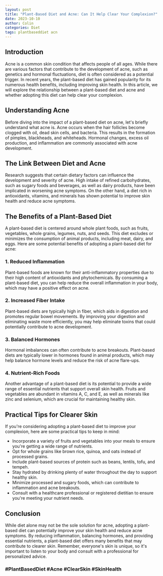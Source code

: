 ```yaml
---
layout: post
title: "Plant-Based Diet and Acne: Can It Help Clear Your Complexion?"
date: 2023-10-10
author: Colin
categories: Diet
tags: plantbaseddiet acn
---
```


## Introduction

Acne is a common skin condition that affects people of all ages. While there are various factors that contribute to the development of acne, such as genetics and hormonal fluctuations, diet is often considered as a potential trigger. In recent years, the plant-based diet has gained popularity for its numerous health benefits, including improving skin health. In this article, we will explore the relationship between a plant-based diet and acne and whether adopting this diet can help clear your complexion.

## Understanding Acne

Before diving into the impact of a plant-based diet on acne, let's briefly understand what acne is. Acne occurs when the hair follicles become clogged with oil, dead skin cells, and bacteria. This results in the formation of pimples, blackheads, and whiteheads. Hormonal changes, excess oil production, and inflammation are commonly associated with acne development.

## The Link Between Diet and Acne

Research suggests that certain dietary factors can influence the development and severity of acne. High intake of refined carbohydrates, such as sugary foods and beverages, as well as dairy products, have been implicated in worsening acne symptoms. On the other hand, a diet rich in antioxidants, vitamins, and minerals has shown potential to improve skin health and reduce acne symptoms.

## The Benefits of a Plant-Based Diet

A plant-based diet is centered around whole plant foods, such as fruits, vegetables, whole grains, legumes, nuts, and seeds. This diet excludes or minimizes the consumption of animal products, including meat, dairy, and eggs. Here are some potential benefits of adopting a plant-based diet for acne:

### 1. Reduced Inflammation

Plant-based foods are known for their anti-inflammatory properties due to their high content of antioxidants and phytochemicals. By consuming a plant-based diet, you can help reduce the overall inflammation in your body, which may have a positive effect on acne.

### 2. Increased Fiber Intake

Plant-based diets are typically high in fiber, which aids in digestion and promotes regular bowel movements. By improving your digestion and eliminating waste more efficiently, you may help eliminate toxins that could potentially contribute to acne development.

### 3. Balanced Hormones

Hormonal imbalances can often contribute to acne breakouts. Plant-based diets are typically lower in hormones found in animal products, which may help balance hormone levels and reduce the risk of acne flare-ups.

### 4. Nutrient-Rich Foods

Another advantage of a plant-based diet is its potential to provide a wide range of essential nutrients that support overall skin health. Fruits and vegetables are abundant in vitamins A, C, and E, as well as minerals like zinc and selenium, which are crucial for maintaining healthy skin.

## Practical Tips for Clearer Skin

If you're considering adopting a plant-based diet to improve your complexion, here are some practical tips to keep in mind:

- Incorporate a variety of fruits and vegetables into your meals to ensure you're getting a wide range of nutrients.
- Opt for whole grains like brown rice, quinoa, and oats instead of processed grains.
- Include plant-based sources of protein such as beans, lentils, tofu, and tempeh.
- Stay hydrated by drinking plenty of water throughout the day to support healthy skin.
- Minimize processed and sugary foods, which can contribute to inflammation and acne breakouts.
- Consult with a healthcare professional or registered dietitian to ensure you're meeting your nutrient needs.

## Conclusion

While diet alone may not be the sole solution for acne, adopting a plant-based diet can potentially improve your skin health and reduce acne symptoms. By reducing inflammation, balancing hormones, and providing essential nutrients, a plant-based diet offers many benefits that may contribute to clearer skin. Remember, everyone's skin is unique, so it's important to listen to your body and consult with a professional for personalized advice.

### #PlantBasedDiet #Acne #ClearSkin #SkinHealth